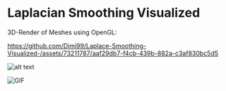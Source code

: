 # Laplacian Smoothing Visualized

3D-Render of Meshes using OpenGL: 


https://github.com/Dimi99/Laplace-Smoothing-Visualized-/assets/73211787/aaf29db7-f4cb-439b-882a-c3af830bc5d5


![alt text](https://github.com/Dimi99/Laplace-Smoothing-Visualized-/blob/main/Stanford_Bunny.gif)

![GIF](Standford_Bunny.gif)
